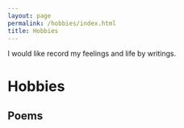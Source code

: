 ```yaml
---
layout: page
permalink: /hobbies/index.html
title: Hobbies
---
```


I would like record my feelings and life by writings.

# Hobbies

## Poems
<style>
   .modal {
      display: none;
      position: fixed;
      z-index: 9999;
      top: 0;
      left: 0;
      width: 100%;
      height: 100%;
      background-color: rgba(0, 0, 0, 0.8);
   }
 
   .modal-image {
      display: block;
      max-width: 90%;
      max-height: 90%;
      margin: auto;
      margin-top: 5%;
   }
</style>
<div id="modal" class="modal" onclick="hideModal()">
  <img id="modal-image" class="modal-image">
<script>
   function showModal(image) {
      var modal = document.getElementById("modal");
      var modalImage = document.getElementById("modal-image");
      modal.style.display = "block";
      modalImage.src = image.src;
   }
 
   function hideModal() {
      var modal = document.getElementById("modal");
      modal.style.display = "none";
   }
</script>

<div class="third">
<img src="https://jdq818.github.io/hobbies/poems/Contemplation.jpg" alt="image" onclick="showModal(this)">
<img src="https://jdq818.github.io/hobbies/poems/TheDist.jpg" alt="image" onclick="showModal(this)">
<img src="https://jdq818.github.io/hobbies/poems/Firstsnow.jpg" alt="image" onclick="showModal(this)"><br>
<div class="third">
<img src="https://jdq818.github.io/hobbies/poems/Monks.jpg" alt="image" onclick="showModal(this)">
<img src="https://jdq818.github.io/hobbies/poems/Xiaozun.jpg" alt="image" onclick="showModal(this)">
<img src="https://jdq818.github.io/hobbies/poems/Walk.jpg" alt="image" onclick="showModal(this)"><br>


<br>

## Readings
<br>
